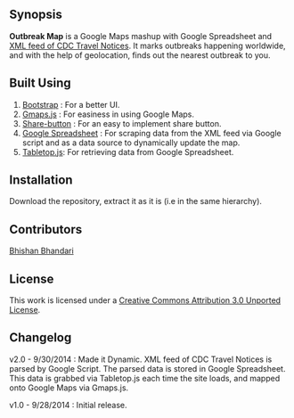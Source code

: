 ## Synopsis
**Outbreak Map** is a Google Maps mashup with Google Spreadsheet and [XML feed of CDC Travel Notices](http://wwwnc.cdc.gov/travel/rss/notices.xml). It  marks outbreaks happening worldwide, and with the help of geolocation, finds out the nearest outbreak to you.


## Built Using

1. [Bootstrap](http://www.startbootstrap.com) : For a better UI.
2. [Gmaps.js](https://github.com/hpneo/gmaps) : For easiness in using Google Maps.
3. [Share-button](https://github.com/carrot/share-button) : For an easy to implement share button.
4. [Google Spreadsheet](https://docs.google.com/spreadsheets/u/0/) : For scraping data from the XML feed via Google script and as a data source to dynamically update the map.
4. [Tabletop.js](https://github.com/jsoma/tabletop): For retrieving data from Google Spreadsheet.

## Installation

Download the repository, extract it as it is (i.e in the same hierarchy). 


## Contributors
[Bhishan Bhandari](http://www.github.com/bhishan)


## License

This work is licensed under a  [Creative Commons Attribution 3.0 Unported License](http://creativecommons.org/licenses/by/3.0/).

## Changelog
v2.0 - 9/30/2014 : Made it Dynamic. XML feed of CDC Travel Notices is parsed by Google Script. The parsed data is stored in Google Spreadsheet. This data is grabbed via Tabletop.js each time the site loads, and mapped onto Google Maps via Gmaps.js.

v1.0 - 9/28/2014 : Initial release.
